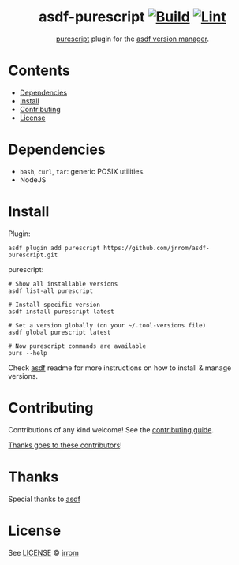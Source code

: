 <div align="center">

# asdf-purescript [![Build](https://github.com/jrrom/asdf-purescript/actions/workflows/build.yml/badge.svg)](https://github.com/jrrom/asdf-purescript/actions/workflows/build.yml) [![Lint](https://github.com/jrrom/asdf-purescript/actions/workflows/lint.yml/badge.svg)](https://github.com/jrrom/asdf-purescript/actions/workflows/lint.yml)

[purescript](https://github.com/purescript/documentation) plugin for the [asdf version manager](https://asdf-vm.com).

</div>

# Contents

- [Dependencies](#dependencies)
- [Install](#install)
- [Contributing](#contributing)
- [License](#license)

# Dependencies

- `bash`, `curl`, `tar`: generic POSIX utilities.
- NodeJS

# Install

Plugin:

```shell
asdf plugin add purescript https://github.com/jrrom/asdf-purescript.git
```

purescript:

```shell
# Show all installable versions
asdf list-all purescript

# Install specific version
asdf install purescript latest

# Set a version globally (on your ~/.tool-versions file)
asdf global purescript latest

# Now purescript commands are available
purs --help
```

Check [asdf](https://github.com/asdf-vm/asdf) readme for more instructions on how to
install & manage versions.

# Contributing

Contributions of any kind welcome! See the [contributing guide](contributing.md).

[Thanks goes to these contributors](https://github.com/jrrom/asdf-purescript/graphs/contributors)!

# Thanks

Special thanks to [asdf](https://github.com/asdf-vm/asdf)

# License

See [LICENSE](LICENSE) © [jrrom](https://github.com/jrrom/)
